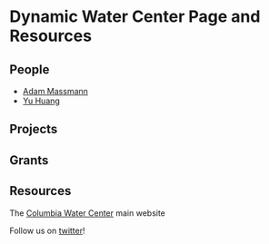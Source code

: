 Dynamic Water Center Page and Resources
=======================================

People
------

-   [Adam Massmann](http://www.columbia.edu/~akm2203/)
-   [Yu Huang](http://www.columbia.edu/~yh3019/)

Projects
--------

Grants
------

Resources
---------
The [Columbia Water Center](http://water.columbia.edu/) main website

Follow us on [twitter](https://twitter.com/columbiawater/)!
